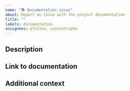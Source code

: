 ```yaml
---
name: "📚 Documentation issue"
about: Report an issue with the project documentation
title: ""
labels: documentation
assignees: pfulton, castastrophe
---
```


## Description

<!-- Describe what's missing, unclear, or incorrect -->

## Link to documentation

<!-- Paste the link to the document where the issue exists -->

## Additional context

<!-- Provide any additional information that might help us understand the issue -->
